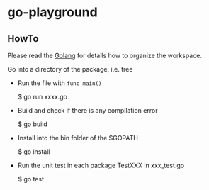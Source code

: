 # go-playground

## HowTo

Please read the [Golang](https://golang.org/doc/code.html) for details how to organize the workspace. 

Go into a directory of the package, i.e. tree

* Run the file with `func main()`

  $ go run xxxx.go
  
* Build and check if there is any compilation error

  $ go build 

* Install into the bin folder of the $GOPATH
  
  $ go install
  
* Run the unit test in each package TestXXX in xxx_test.go
  
  $ go test